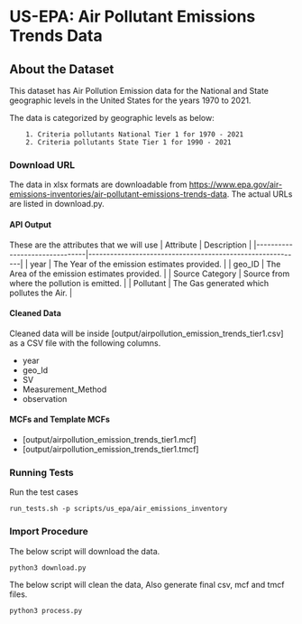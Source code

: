 # US-EPA: Air Pollutant Emissions Trends Data

## About the Dataset
This dataset has Air Pollution Emission data for the National and State geographic levels in the United States for the years 1970 to 2021.

The data is categorized by geographic levels as below:
        
        1. Criteria pollutants National Tier 1 for 1970 - 2021
        2. Criteria pollutants State Tier 1 for 1990 - 2021


### Download URL
The data in xlsx formats are downloadable from https://www.epa.gov/air-emissions-inventories/air-pollutant-emissions-trends-data.
The actual URLs are listed in download.py.


#### API Output
These are the attributes that we will use
| Attribute      				| Description                                               |
|-------------------------------|-----------------------------------------------------------|
| year       					| The Year of the emission estimates provided. 				|
| geo_ID      					| The Area of the emission estimates provided. 				|
| Source Category   	        | Source from where the pollution is emitted.               |
| Pollutant   				    | The Gas generated which pollutes the Air. 			    |


#### Cleaned Data
Cleaned data will be inside [output/airpollution_emission_trends_tier1.csv] as a CSV file with the following columns.

- year
- geo_Id
- SV
- Measurement_Method
- observation


#### MCFs and Template MCFs
- [output/airpollution_emission_trends_tier1.mcf]
- [output/airpollution_emission_trends_tier1.tmcf]


### Running Tests

Run the test cases

`run_tests.sh -p scripts/us_epa/air_emissions_inventory`


### Import Procedure

The below script will download the data.

`python3 download.py`

The below script will clean the data, Also generate final csv, mcf and tmcf files.

`python3 process.py`